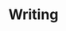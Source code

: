 ---
layout: posts
author_profile: true
share: false
read_time: false
permalink: /
title: Writing
header:
  overlay_image: /assets/images/bluestone.jpeg
  caption: "Photo credit: Jeff Mercier"
---
